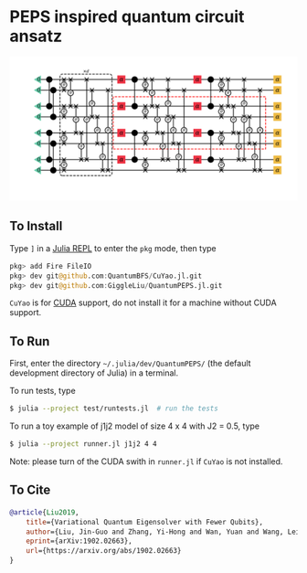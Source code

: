 # PEPS inspired quantum circuit ansatz

![](docs/images/j1j2chain44.png)

## To Install

Type `]` in a [Julia REPL](https://docs.julialang.org/en/v1/stdlib/REPL/index.html) to enter the `pkg` mode, then type
```julia pkg
pkg> add Fire FileIO
pkg> dev git@github.com:QuantumBFS/CuYao.jl.git
pkg> dev git@github.com:GiggleLiu/QuantumPEPS.jl.git
```
`CuYao` is for [CUDA](https://en.wikipedia.org/wiki/CUDA) support, do not install it for a machine without CUDA support.

## To Run
First, enter the directory `~/.julia/dev/QuantumPEPS/` (the default development directory of Julia) in a terminal.

To run tests, type
```bash
$ julia --project test/runtests.jl  # run the tests
```

To run a toy example of j1j2 model of size 4 x 4 with J2 = 0.5, type
```bash
$ julia --project runner.jl j1j2 4 4
```

Note: please turn of the CUDA swith in `runner.jl` if `CuYao` is not installed.

## To Cite
```bibtex
@article{Liu2019,
    title={Variational Quantum Eigensolver with Fewer Qubits},
    author={Liu, Jin-Guo and Zhang, Yi-Hong and Wan, Yuan and Wang, Lei},
    eprint={arXiv:1902.02663},
    url={https://arxiv.org/abs/1902.02663}
}
```
